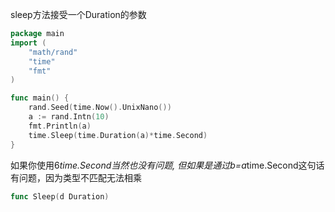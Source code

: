 sleep方法接受一个Duration的参数
```go
package main
import (
	"math/rand"
	"time"
	"fmt"
)

func main() {
	rand.Seed(time.Now().UnixNano())
	a := rand.Intn(10)
	fmt.Println(a)
	time.Sleep(time.Duration(a)*time.Second)
}
```
如果你使用6*time.Second当然也没有问题,
但如果是通过b=a*time.Second这句话有问题，因为类型不匹配无法相乘
```go
func Sleep(d Duration)
```